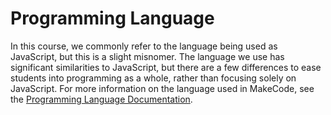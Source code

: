 # Programming Language

In this course, we commonly refer to the language being used as JavaScript,
but this is a slight misnomer.
The language we use has significant similarities to JavaScript,
but there are a few differences to ease students into programming as a whole,
rather than focusing solely on JavaScript.
For more information on the language used in MakeCode,
see the [Programming Language Documentation](https://www.makecode.com/language).